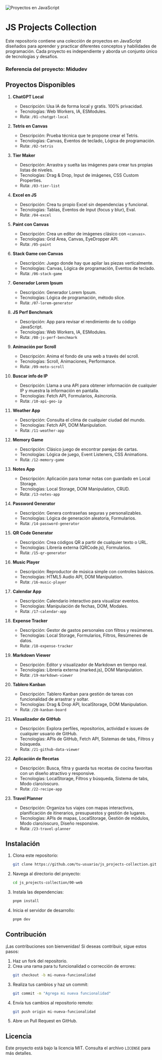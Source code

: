 <img src="https://media.licdn.com/dms/image/C4E12AQFvA2Dw_vSK3Q/article-cover_image-shrink_600_2000/0/1520185205297?e=2147483647&v=beta&t=OX78T7hehJuWP4rxagMtleGcrVBI9eCm3YGgXxZniRQ" alt="Proyectos en JavaScript" />

# JS Projects Collection

Este repositorio contiene una colección de proyectos en JavaScript diseñados para aprender y practicar diferentes conceptos y habilidades de programación. Cada proyecto es independiente y aborda un conjunto único de tecnologías y desafíos.

### Referencia del proyecto: Midudev

## Proyectos Disponibles

1.  **ChatGPT Local**
    -   Descripción: Usa IA de forma local y gratis. 100% privacidad.
    -   Tecnologías: Web Workers, IA, ESModules.
    -   Ruta: `/01-chatgpt-local`

2.  **Tetris en Canvas**
    -   Descripción: Prueba técnica que te propone crear el Tetris.
    -   Tecnologías: Canvas, Eventos de teclado, Lógica de programación.
    -   Ruta: `/02-tetris`

3.  **Tier Maker**
    -   Descripción: Arrastra y suelta las imágenes para crear tus propias listas de niveles.
    -   Tecnologías: Drag & Drop, Input de imágenes, CSS Custom Properties.
    -   Ruta: `/03-tier-list`

4.  **Excel en JS**
    -   Descripción: Crea tu propio Excel sin dependencias y funcional.
    -   Tecnologías: Tablas, Eventos de Input (focus y blur), Eval.
    -   Ruta: `/04-excel`

5.  **Paint con Canvas**
    -   Descripción: Crea un editor de imágenes clásico con `<canvas>`.
    -   Tecnologías: Grid Area, Canvas, EyeDropper API.
    -   Ruta: `/05-paint`

6.  **Stack Game con Canvas**
    -   Descripción: Juego donde hay que apilar las piezas verticalmente.
    -   Tecnologías: Canvas, Lógica de programación, Eventos de teclado.
    -   Ruta: `/06-stack-game`

7.  **Generador Lorem Ipsum**
    -   Descripción: Generador Lorem Ipsum.
    -   Tecnologías: Lógica de programación, método slice.
    -   Ruta: `/07-lorem-generator`

8.  **JS Perf Benchmark**
    -   Descripción: App para revisar el rendimiento de tu código JavaScript.
    -   Tecnologías: Web Workers, IA, ESModules.
    -   Ruta: `/08-js-perf-benchmark`

9.  **Animación por Scroll**
    -   Descripción: Anima el fondo de una web a través del scroll.
    -   Tecnologías: Scroll, Animaciones, Performance.
    -   Ruta: `/09-moto-scroll`

10. **Buscar info de IP**
    -   Descripción: Llama a una API para obtener información de cualquier IP y muestra la información en pantalla.
    -   Tecnologías: Fetch API, Formularios, Asincronía.
    -   Ruta: `/10-api-geo-ip`

11. **Weather App**
    -   Descripción: Consulta el clima de cualquier ciudad del mundo.
    -   Tecnologías: Fetch API, DOM Manipulation.
    -   Ruta: `/11-weather-app`

12. **Memory Game**
    -   Descripción: Clásico juego de encontrar parejas de cartas.
    -   Tecnologías: Lógica de juego, Event Listeners, CSS Animations.
    -   Ruta: `/12-memory-game`

13. **Notes App**
    -   Descripción: Aplicación para tomar notas con guardado en Local Storage.
    -   Tecnologías: Local Storage, DOM Manipulation, CRUD.
    -   Ruta: `/13-notes-app`

14. **Password Generator**
    -   Descripción: Genera contraseñas seguras y personalizables.
    -   Tecnologías: Lógica de generación aleatoria, Formularios.
    -   Ruta: `/14-password-generator`

15. **QR Code Generator**
    -   Descripción: Crea códigos QR a partir de cualquier texto o URL.
    -   Tecnologías: Librería externa (QRCode.js), Formularios.
    -   Ruta: `/15-qr-generator`

16. **Music Player**
    -   Descripción: Reproductor de música simple con controles básicos.
    -   Tecnologías: HTML5 Audio API, DOM Manipulation.
    -   Ruta: `/16-music-player`

17. **Calendar App**
    -   Descripción: Calendario interactivo para visualizar eventos.
    -   Tecnologías: Manipulación de fechas, DOM, Modales.
    -   Ruta: `/17-calendar-app`

18. **Expense Tracker**
    -   Descripción: Gestor de gastos personales con filtros y resúmenes.
    -   Tecnologías: Local Storage, Formularios, Filtros, Resúmenes de datos.
    -   Ruta: `/18-expense-tracker`

19. **Markdown Viewer**
    -   Descripción: Editor y visualizador de Markdown en tiempo real.
    -   Tecnologías: Librería externa (marked.js), DOM Manipulation.
    -   Ruta: `/19-markdown-viewer`

20. **Tablero Kanban**
    -   Descripción: Tablero Kanban para gestión de tareas con funcionalidad de arrastrar y soltar.
    -   Tecnologías: Drag & Drop API, localStorage, DOM Manipulation.
    -   Ruta: `/20-kanban-board`

21. **Visualizador de GitHub**
    -   Descripción: Explora perfiles, repositorios, actividad e issues de cualquier usuario de GitHub.
    -   Tecnologías: APIs de GitHub, Fetch API, Sistemas de tabs, Filtros y búsqueda.
    -   Ruta: `/21-github-data-viewer`

22. **Aplicación de Recetas**
    -   Descripción: Busca, filtra y guarda tus recetas de cocina favoritas con un diseño atractivo y responsive.
    -   Tecnologías: LocalStorage, Filtros y búsqueda, Sistema de tabs, Modo claro/oscuro.
    -   Ruta: `/22-recipe-app`

23. **Travel Planner**
    -   Descripción: Organiza tus viajes con mapas interactivos, planificación de itinerarios, presupuestos y gestión de lugares.
    -   Tecnologías: APIs de mapas, LocalStorage, Gestión de módulos, Modo claro/oscuro, Diseño responsive.
    -   Ruta: `/23-travel-planner`

## Instalación

1. Clona este repositorio:
   ```bash
   git clone https://github.com/tu-usuario/js_projects-collection.git
   ```

2. Navega al directorio del proyecto:
   ```bash
   cd js_projects-collection/00-web
   ```

3. Instala las dependencias:
   ```bash
   pnpm install
   ```

4. Inicia el servidor de desarrollo:
   ```bash
   pnpm dev
   ```

## Contribución

¡Las contribuciones son bienvenidas! Si deseas contribuir, sigue estos pasos:

1. Haz un fork del repositorio.
2. Crea una rama para tu funcionalidad o corrección de errores:
   ```bash
   git checkout -b mi-nueva-funcionalidad
   ```
3. Realiza tus cambios y haz un commit:
   ```bash
   git commit -m "Agrega mi nueva funcionalidad"
   ```
4. Envía tus cambios al repositorio remoto:
   ```bash
   git push origin mi-nueva-funcionalidad
   ```
5. Abre un Pull Request en GitHub.

## Licencia

Este proyecto está bajo la licencia MIT. Consulta el archivo `LICENSE` para más detalles.
